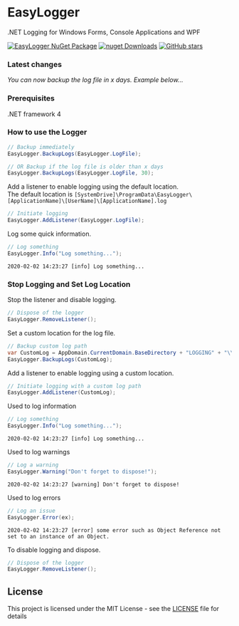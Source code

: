 # EasyLogger

.NET Logging for Windows Forms, Console Applications and WPF

[![EasyLogger NuGet Package](https://img.shields.io/nuget/v/xCONFLiCTiONx.Logger.svg)](https://www.nuget.org/packages/xCONFLiCTiONx.Logger/)
[![nuget Downloads](https://img.shields.io/nuget/dt/xCONFLiCTiONx.Logger)](https://www.nuget.org/packages/xCONFLiCTiONx.Logger/)
[![GitHub stars](https://img.shields.io/github/stars/xCONFLiCTiONx/EasyLogger)](https://github.com/xCONFLiCTiONx/EasyLogger/stargazers)

### Latest changes
*You can now backup the log file in x days. Example below...*

### Prerequisites

.NET framework 4

### How to use the Logger

```C#
// Backup immediately
EasyLogger.BackupLogs(EasyLogger.LogFile);

// OR Backup if the log file is older than x days
EasyLogger.BackupLogs(EasyLogger.LogFile, 30);
```

Add a listener to enable logging using the default location.  
The default location is `[SystemDrive]\ProgramData\EasyLogger\[ApplicationName]\[UserName]\[ApplicationName].log`
```C#
// Initiate logging
EasyLogger.AddListener(EasyLogger.LogFile);
```

Log some quick information.
```C#
// Log something
EasyLogger.Info("Log something...");
```
`2020-02-02 14:23:27 [info] Log something...`

### Stop Logging and Set Log Location

Stop the listener and disable logging.
```C#
// Dispose of the logger
EasyLogger.RemoveListener();
```

Set a custom location for the log file.
```C#
// Backup custom log path
var CustomLog = AppDomain.CurrentDomain.BaseDirectory + "LOGGING" + "\\TEST.log";
EasyLogger.BackupLogs(CustomLog);
```

Add a listener to enable logging using a custom location.
```C#
// Initiate logging with a custom log path
EasyLogger.AddListener(CustomLog);
```

Used to log information
```C#
// Log something
EasyLogger.Info("Log something...");
```
`2020-02-02 14:23:27 [info] Log something...`

Used to log warnings
```C#
// Log a warning
EasyLogger.Warning("Don't forget to dispose!");
```
`2020-02-02 14:23:27 [warning] Don't forget to dispose!`

Used to log errors
```C#
// Log an issue
EasyLogger.Error(ex);
```
`2020-02-02 14:23:27 [error] some error such as Object Reference not set to an instance of an Object.`

To disable logging and dispose.
```C#
// Dispose of the logger
EasyLogger.RemoveListener();
```

## License

This project is licensed under the MIT License - see the [LICENSE](LICENSE) file for details